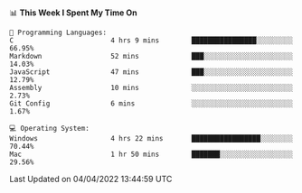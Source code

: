 
<!--START_SECTION:waka-->
📊 **This Week I Spent My Time On** 

```text
💬 Programming Languages: 
C                        4 hrs 9 mins        ████████████████░░░░░░░░░   66.95% 
Markdown                 52 mins             ███░░░░░░░░░░░░░░░░░░░░░░   14.03% 
JavaScript               47 mins             ███░░░░░░░░░░░░░░░░░░░░░░   12.79% 
Assembly                 10 mins             ░░░░░░░░░░░░░░░░░░░░░░░░░   2.73% 
Git Config               6 mins              ░░░░░░░░░░░░░░░░░░░░░░░░░   1.67%

💻 Operating System: 
Windows                  4 hrs 22 mins       █████████████████░░░░░░░░   70.44% 
Mac                      1 hr 50 mins        ███████░░░░░░░░░░░░░░░░░░   29.56%

```


 Last Updated on 04/04/2022 13:44:59 UTC
<!--END_SECTION:waka-->
